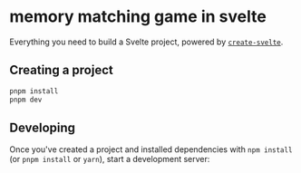 # memory matching game in svelte

Everything you need to build a Svelte project, powered by [`create-svelte`](https://github.com/sveltejs/kit/tree/master/packages/create-svelte).

## Creating a project

```bash
pnpm install
pnpm dev
```

## Developing

Once you've created a project and installed dependencies with `npm install` (or `pnpm install` or `yarn`), start a development server:

